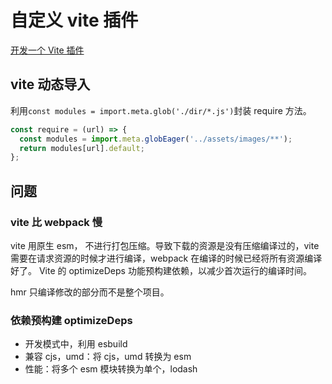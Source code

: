 # 自定义 vite 插件

[开发一个 Vite 插件](https://cloud.tencent.com/developer/article/2293322)

## vite 动态导入

利用`const modules = import.meta.glob('./dir/*.js')`封装 require 方法。

```js
const require = (url) => {
  const modules = import.meta.globEager('../assets/images/**');
  return modules[url].default;
};
```

## 问题

### vite 比 webpack 慢

vite 用原生 esm， 不进行打包压缩。导致下载的资源是没有压缩编译过的，vite 需要在请求资源的时候才进行编译，webpack 在编译的时候已经将所有资源编译好了。 Vite 的 optimizeDeps 功能预构建依赖，以减少首次运行的编译时间。

hmr 只编译修改的部分而不是整个项目。

### 依赖预构建 optimizeDeps

- 开发模式中，利用 esbuild
- 兼容 cjs，umd：将 cjs，umd 转换为 esm
- 性能：将多个 esm 模块转换为单个，lodash

